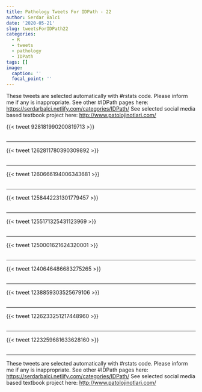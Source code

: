 ```yaml
---
title: Pathology Tweets For IDPath - 22
author: Serdar Balci
date: '2020-05-21'
slug: tweetsForIDPath22
categories:
  - R
  - tweets
  - pathology
  - IDPath
tags: []
image:
  caption: ''
  focal_point: ''
---
```



These tweets are selected automatically with #rstats code. Please inform me if any is inappropriate.
See other #IDPath pages here: https://serdarbalci.netlify.com/categories/IDPath/ 
See selected social media based textbook project here: http://www.patolojinotlari.com/

{{< tweet 928181990200819713 >}}
<br>
<br>
<hr>
{{< tweet 1262811780390309892 >}}
<br>
<br>
<hr>
{{< tweet 1260666194006343681 >}}
<br>
<br>
<hr>
{{< tweet 1258442231301779457 >}}
<br>
<br>
<hr>
{{< tweet 1255171325431123969 >}}
<br>
<br>
<hr>
{{< tweet 1250001621624320001 >}}
<br>
<br>
<hr>
{{< tweet 1240646486683275265 >}}
<br>
<br>
<hr>
{{< tweet 1238859303525679106 >}}
<br>
<br>
<hr>
{{< tweet 1226233251217448960 >}}
<br>
<br>
<hr>
{{< tweet 1223259681633628160 >}}
<br>
<br>
<hr>


These tweets are selected automatically with #rstats code. Please inform me if any is inappropriate.
See other #IDPath pages here: https://serdarbalci.netlify.com/categories/IDPath/ 
See selected social media based textbook project here: http://www.patolojinotlari.com/
